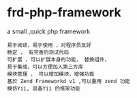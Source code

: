 # frd-php-framework
a small ,quick php framework


    易于阅读，易于使用 ，对程序员友好
    稳定 ， 有完善的测试代码
    可扩展 ，可以扩展本身的功能， 替换组件，
    易于集成，可以方便加入第三方库
    模块管理 ， 可以增加模块，增强功能
    基於 Zend Frameworkd v1 ,可以重用 zend 功能
    模仿Yii, 具备Yii 的框架功能
